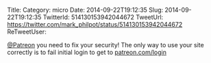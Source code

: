 Title: 
Category: micro
Date: 2014-09-22T19:12:35
Slug: 2014-09-22T19:12:35
TwitterId: 514130153942044672
TweetUrl: https://twitter.com/mark_philpot/status/514130153942044672
ReTweetUser: 

[@Patreon](https://twitter.com/Patreon) you need to fix your security! The only way to use your site correctly is to fail initial login to get to [patreon.com/login](https://www.patreon.com/login)